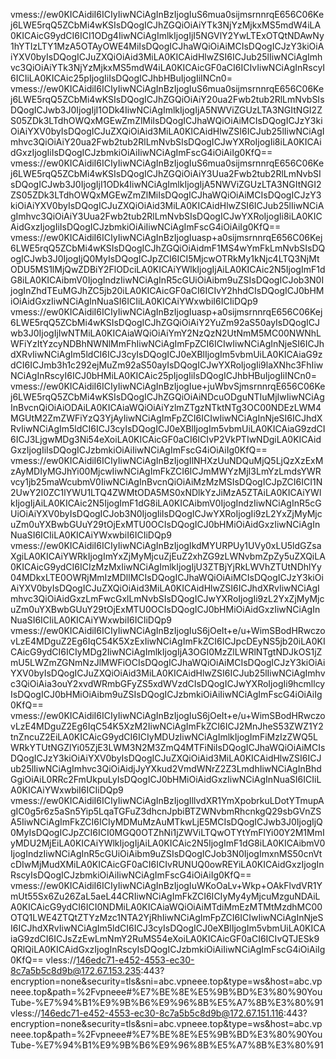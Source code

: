 vmess://ew0KICAidiI6ICIyIiwNCiAgInBzIjogIuS6mua0sijmsrnnrqE656C06Kej6LWE5rqQ5ZCbMi4wKSIsDQogICJhZGQiOiAiYTk3NjYzMjkxMS5mdW4iLA0KICAicG9ydCI6ICI1ODg4IiwNCiAgImlkIjogIjI5NGVlY2YwLTExOTQtNDAwNy1hYTIzLTY1MzA5OTAyOWE4MiIsDQogICJhaWQiOiAiMCIsDQogICJzY3kiOiAiYXV0byIsDQogICJuZXQiOiAid3MiLA0KICAidHlwZSI6ICJub25lIiwNCiAgImhvc3QiOiAiYTk3NjYzMjkxMS5mdW4iLA0KICAicGF0aCI6ICIvIiwNCiAgInRscyI6ICIiLA0KICAic25pIjogIiIsDQogICJhbHBuIjogIiINCn0=
vmess://ew0KICAidiI6ICIyIiwNCiAgInBzIjogIuS6mua0sijmsrnnrqE656C06Kej6LWE5rqQ5ZCbMi4wKSIsDQogICJhZGQiOiAiY20ua2Fwb2tub2RlLmNvbSIsDQogICJwb3J0IjogIjI1ODk4IiwNCiAgImlkIjogIjA5NWViZGUzLTA3NGItNGI2ZS05ZDk3LTdhOWQxMGEwZmZlMiIsDQogICJhaWQiOiAiMCIsDQogICJzY3kiOiAiYXV0byIsDQogICJuZXQiOiAid3MiLA0KICAidHlwZSI6ICJub25lIiwNCiAgImhvc3QiOiAiY20ua2Fwb2tub2RlLmNvbSIsDQogICJwYXRoIjogIi8iLA0KICAidGxzIjogIiIsDQogICJzbmkiOiAiIiwNCiAgImFscG4iOiAiIg0KfQ==
vmess://ew0KICAidiI6ICIyIiwNCiAgInBzIjogIuS6mua0sijmsrnnrqE656C06Kej6LWE5rqQ5ZCbMi4wKSIsDQogICJhZGQiOiAiY3Uua2Fwb2tub2RlLmNvbSIsDQogICJwb3J0IjogIjI1ODk4IiwNCiAgImlkIjogIjA5NWViZGUzLTA3NGItNGI2ZS05ZDk3LTdhOWQxMGEwZmZlMiIsDQogICJhaWQiOiAiMCIsDQogICJzY3kiOiAiYXV0byIsDQogICJuZXQiOiAid3MiLA0KICAidHlwZSI6ICJub25lIiwNCiAgImhvc3QiOiAiY3Uua2Fwb2tub2RlLmNvbSIsDQogICJwYXRoIjogIi8iLA0KICAidGxzIjogIiIsDQogICJzbmkiOiAiIiwNCiAgImFscG4iOiAiIg0KfQ==
vmess://ew0KICAidiI6ICIyIiwNCiAgInBzIjogIuasp+a0sijmsrnnrqE656C06Kej6LWE5rqQ5ZCbMi4wKSIsDQogICJhZGQiOiAidmF1MS4wYmFkLmNvbSIsDQogICJwb3J0IjogIjQ0MyIsDQogICJpZCI6ICI5MjcwOTRkMy1kNjc4LTQ3NjMtODU5MS1lMjQwZDBiY2FlODciLA0KICAiYWlkIjogIjAiLA0KICAic2N5IjogImF1dG8iLA0KICAibmV0IjogIndzIiwNCiAgInR5cGUiOiAibm9uZSIsDQogICJob3N0IjogInZhdTEuMGJhZC5jb20iLA0KICAicGF0aCI6ICIvY2hhdCIsDQogICJ0bHMiOiAidGxzIiwNCiAgInNuaSI6ICIiLA0KICAiYWxwbiI6ICIiDQp9
vmess://ew0KICAidiI6ICIyIiwNCiAgInBzIjogIuasp+a0sijmsrnnrqE656C06Kej6LWE5rqQ5ZCbMi4wKSIsDQogICJhZGQiOiAiY2YuZm92aS50ayIsDQogICJwb3J0IjogIjIwNTMiLA0KICAiaWQiOiAiYmY2NzQzN2UtNmM5MC00NWNhLWFiYzItYzcyNDBhNWNlMmFhIiwNCiAgImFpZCI6ICIwIiwNCiAgInNjeSI6ICJhdXRvIiwNCiAgIm5ldCI6ICJ3cyIsDQogICJ0eXBlIjogIm5vbmUiLA0KICAiaG9zdCI6ICJmb3h1c292ejMuZm92aS50ayIsDQogICJwYXRoIjogIi9laXNhc3FhIiwNCiAgInRscyI6ICJ0bHMiLA0KICAic25pIjogIiIsDQogICJhbHBuIjogIiINCn0=
vmess://ew0KICAidiI6ICIyIiwNCiAgInBzIjogIue+juWbvSjmsrnnrqE656C06Kej6LWE5rqQ5ZCbMi4wKSIsDQogICJhZGQiOiAiNDcuODguNTIuMjIwIiwNCiAgInBvcnQiOiAiODAiLA0KICAiaWQiOiAiYzlmZTgzNTktNTg3OC00NDEzLWM4MGUtM2ZmZWFiYzQ3YjAyIiwNCiAgImFpZCI6ICIwIiwNCiAgInNjeSI6ICJhdXRvIiwNCiAgIm5ldCI6ICJ3cyIsDQogICJ0eXBlIjogIm5vbmUiLA0KICAiaG9zdCI6ICJ3LjgwMDg3Ni54eXoiLA0KICAicGF0aCI6ICIvP2VkPTIwNDgiLA0KICAidGxzIjogIiIsDQogICJzbmkiOiAiIiwNCiAgImFscG4iOiAiIg0KfQ==
vmess://ew0KICAidiI6ICIyIiwNCiAgInBzIjogIlNHXzUuNDQuMjQ5LjQzXzExMzAyMDIyMGJhYi00MjcwIiwNCiAgImFkZCI6ICJmMWYzMjI3LmYzLmdsYWRvcy1jb25maWcubmV0IiwNCiAgInBvcnQiOiAiMzMzMSIsDQogICJpZCI6ICI1N2UwY2I0ZC1lYWU1LTQ4ZWMtODA5MS0xNDlkYzJiMzA5ZTAiLA0KICAiYWlkIjogIjAiLA0KICAic2N5IjogImF1dG8iLA0KICAibmV0IjogIndzIiwNCiAgInR5cGUiOiAiYXV0byIsDQogICJob3N0IjogIiIsDQogICJwYXRoIjogIi9zL2YxZjMyMjcuZm0uYXBwbGUuY29tOjExMTU0OCIsDQogICJ0bHMiOiAidGxzIiwNCiAgInNuaSI6ICIiLA0KICAiYWxwbiI6ICIiDQp9
vmess://ew0KICAidiI6ICIyIiwNCiAgInBzIjogIkdMYURPUy1UVy0xLU5ldGZsaXgiLA0KICAiYWRkIjogImYxZjMyMjcuZjEuZ2xhZG9zLWNvbmZpZy5uZXQiLA0KICAicG9ydCI6ICIzMzMxIiwNCiAgImlkIjogIjU3ZTBjYjRkLWVhZTUtNDhlYy04MDkxLTE0OWRjMmIzMDllMCIsDQogICJhaWQiOiAiMCIsDQogICJzY3kiOiAiYXV0byIsDQogICJuZXQiOiAid3MiLA0KICAidHlwZSI6ICJhdXRvIiwNCiAgImhvc3QiOiAidGxzLmFwcGxlLmNvbSIsDQogICJwYXRoIjogIi9zL2YxZjMyMjcuZm0uYXBwbGUuY29tOjExMTU0OCIsDQogICJ0bHMiOiAidGxzIiwNCiAgInNuaSI6ICIiLA0KICAiYWxwbiI6ICIiDQp9
vmess://ew0KICAidiI6ICIyIiwNCiAgInBzIjogIuS6jOeIt+e/u+WimSBodHRwczovLzE4MDguZ2Eg6IqC54K5XzExIiwNCiAgImFkZCI6ICJpcDEyNS5jb20iLA0KICAicG9ydCI6ICIyMDg2IiwNCiAgImlkIjogIjA3OGI0MzZlLWRlNTgtNDJkOS1jZmU5LWZmZGNmNzJlMWFiOCIsDQogICJhaWQiOiAiMCIsDQogICJzY3kiOiAiYXV0byIsDQogICJuZXQiOiAid3MiLA0KICAidHlwZSI6ICJub25lIiwNCiAgImhvc3QiOiAia3ouY2xvdWRmbGFyZS5xdWVzdCIsDQogICJwYXRoIjogIi9hcmllcyIsDQogICJ0bHMiOiAibm9uZSIsDQogICJzbmkiOiAiIiwNCiAgImFscG4iOiAiIg0KfQ==
vmess://ew0KICAidiI6ICIyIiwNCiAgInBzIjogIuS6jOeIt+e/u+WimSBodHRwczovLzE4MDguZ2Eg6IqC54K5XzM2IiwNCiAgImFkZCI6ICJ2MnJheS53ZWZ1Y2tnZncuZ2EiLA0KICAicG9ydCI6ICIyMDUzIiwNCiAgImlkIjogImFiMzIzZWQ5LWRkYTUtNGZlYi05ZjE3LWM3N2M3ZmQ4MTFiNiIsDQogICJhaWQiOiAiMCIsDQogICJzY3kiOiAiYXV0byIsDQogICJuZXQiOiAid3MiLA0KICAidHlwZSI6ICJub25lIiwNCiAgImhvc3QiOiAidjJyYXkud2VmdWNrZ2Z3LmdhIiwNCiAgInBhdGgiOiAiL0RRc2FmUkpuLyIsDQogICJ0bHMiOiAidGxzIiwNCiAgInNuaSI6ICIiLA0KICAiYWxwbiI6ICIiDQp9
vmess://ew0KICAidiI6ICIyIiwNCiAgInBzIjogIllvdXR1YmXpobrkuLDotYTmupAgIC0g5r6z5aSn5Yip5LqaTGFuZ3dhcnJpbiBTZWNvbmRhcnkgQ29sbGVnZSA5IiwNCiAgImFkZCI6ICIyMDMuMzAuMTkwLjE5MCIsDQogICJwb3J0IjogIjQ0MyIsDQogICJpZCI6ICI0MGQ0OTZhNi1jZWViLTQwOTYtYmFlYi00Y2M1MmIyMDU2MjEiLA0KICAiYWlkIjogIjAiLA0KICAic2N5IjogImF1dG8iLA0KICAibmV0IjogIndzIiwNCiAgInR5cGUiOiAibm9uZSIsDQogICJob3N0IjogImxnMS50cnVtcDIwMjMudXMiLA0KICAicGF0aCI6ICIvRUNUQ0owREYiLA0KICAidGxzIjogInRscyIsDQogICJzbmkiOiAiIiwNCiAgImFscG4iOiAiIg0KfQ==
vmess://ew0KICAidiI6ICIyIiwNCiAgInBzIjogIuWKoOaLv+Wkp+OAkFlvdVR1YmUt55Sx6Zu26ZaL5aeL44CRIiwNCiAgImFkZCI6ICIyMy4yMjcuMzguNDAiLA0KICAicG9ydCI6ICI0NDMiLA0KICAiaWQiOiAiMTdiMmEzMTMtMzdhMC00OTQ1LWE4ZTQtZTYzMzc1NTA2YjRhIiwNCiAgImFpZCI6ICIwIiwNCiAgInNjeSI6ICJhdXRvIiwNCiAgIm5ldCI6ICJ3cyIsDQogICJ0eXBlIjogIm5vbmUiLA0KICAiaG9zdCI6ICJsZzEwLmNmY2RuMS54eXoiLA0KICAicGF0aCI6ICIvQTJESk9QRlQiLA0KICAidGxzIjogInRscyIsDQogICJzbmkiOiAiIiwNCiAgImFscG4iOiAiIg0KfQ==
vless://146edc71-e452-4553-ec30-8c7a5b5c8d9b@172.67.153.235:443?encryption=none&security=tls&sni=abc.vpneee.top&type=ws&host=abc.vpneee.top&path=%2Fvpneee#%E7%BE%8E%E5%9B%BD%E3%80%90YouTube-%E7%94%B1%E9%9B%B6%E9%96%8B%E5%A7%8B%E3%80%91
vless://146edc71-e452-4553-ec30-8c7a5b5c8d9b@172.67.151.116:443?encryption=none&security=tls&sni=abc.vpneee.top&type=ws&host=abc.vpneee.top&path=%2Fvpneee#%E7%BE%8E%E5%9B%BD%E3%80%90YouTube-%E7%94%B1%E9%9B%B6%E9%96%8B%E5%A7%8B%E3%80%91
